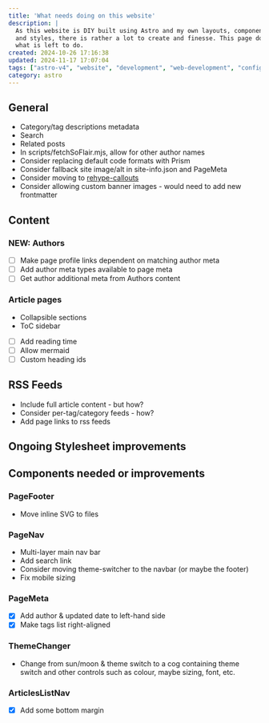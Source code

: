 ```yaml
---
title: 'What needs doing on this website'
description: |
  As this website is DIY built using Astro and my own layouts, components,
  and styles, there is rather a lot to create and finesse. This page documents
  what is left to do.
created: 2024-10-26 17:16:38
updated: 2024-11-17 17:07:04
tags: ["astro-v4", "website", "development", "web-development", "config", "to-do"]
category: astro
---
```


## General

* Category/tag descriptions metadata
* Search
* Related posts
* In scripts/fetchSoFlair.mjs, allow for other author names
* Consider replacing default code formats with Prism
* Consider fallback site image/alt in site-info.json and PageMeta
* Consider moving to [rehype-callouts](https://github.com/lin-stephanie/rehype-callouts)
* Consider allowing custom banner images - would need to add new frontmatter

## Content

### **NEW**: Authors

* [ ] Make page profile links dependent on matching author meta
* [ ] Add author meta types available to page meta
* [ ] Get author additional meta from Authors content

### Article pages

* Collapsible sections
* ToC sidebar
* [ ] Add reading time
* [ ] Allow mermaid
* [ ] Custom heading ids

## RSS Feeds

* Include full article content - but how?
* Consider per-tag/category feeds - how?
* Add page links to rss feeds

## Ongoing Stylesheet improvements

## Components needed or improvements

### PageFooter

* Move inline SVG to files

### PageNav

* Multi-layer main nav bar
* Add search link
* Consider moving theme-switcher to the navbar (or maybe the footer)
* Fix mobile sizing

### PageMeta

* [x] Add author & updated date to left-hand side
* [x] Make tags list right-aligned

### ThemeChanger

* Change from sun/moon & theme switch to a cog containing theme switch and other controls such as colour, maybe sizing, font, etc.

### ArticlesListNav

* [x] Add some bottom margin
